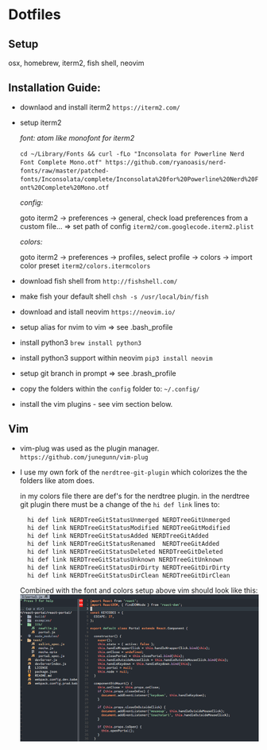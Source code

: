 # Dotfiles

## Setup
osx, homebrew, iterm2, fish shell, neovim

## Installation Guide:
- downlaod and install iterm2 `https://iterm2.com/`
- setup iterm2

  *font: atom like monofont for iterm2*

    `cd ~/Library/Fonts && curl -fLo "Inconsolata for Powerline Nerd Font Complete Mono.otf" https://github.com/ryanoasis/nerd-fonts/raw/master/patched-fonts/Inconsolata/complete/Inconsolata%20for%20Powerline%20Nerd%20Font%20Complete%20Mono.otf`

  *config:*

    goto iterm2 -> preferences -> general, check load preferences from a custom file... => set path of config `iterm2/com.googlecode.iterm2.plist`


  *colors:*

    goto iterm2 -> preferences -> profiles, select profile -> colors -> import color preset `iterm2/colors.itermcolors`
- download fish shell from `http://fishshell.com/`
- make fish your default shell `chsh -s /usr/local/bin/fish`
- download and istall neovim `https://neovim.io/`
- setup alias for nvim to vim => see .bash_profile
- install python3 `brew install python3`
- install python3 support within neovim `pip3 install neovim`
- setup git branch in prompt => see .brash_profile
- copy the folders within the `config` folder to: `~/.config/`
- install the vim plugins - see vim section below.

## Vim
- vim-plug was used as the plugin manager. `https://github.com/junegunn/vim-plug`
- I use my own fork of the `nerdtree-git-plugin` which colorizes the the folders like atom does.

  in my colors file there are def's for the nerdtree plugin. in the nerdtree git plugin there must be a change of the `hi def link` lines to:
  ```
    hi def link NERDTreeGitStatusUnmerged NERDTreeGitUnmerged
    hi def link NERDTreeGitStatusModified NERDTreeGitModified
    hi def link NERDTreeGitStatusAdded NERDTreeGitAdded
    hi def link NERDTreeGitStatusRenamed  NERDTreeGitAdded
    hi def link NERDTreeGitStatusDeleted NERDTreeGitDeleted
    hi def link NERDTreeGitStatusUnknown NERDTreeGitUnknown
    hi def link NERDTreeGitStatusDirDirty NERDTreeGitDirDirty
    hi def link NERDTreeGitStatusDirClean NERDTreeGitDirClean
  ```
  Combined with the font and colors setup above vim should look like this:
  ![Alt text](vim_screenshot.png?raw=true "atom like vim screenshot")
